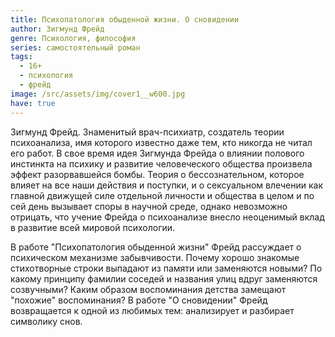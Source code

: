 ```yaml
---
title: Психопатология обыденной жизни. О сновидении
author: Зигмунд Фрейд
genre: Психология, философия
series: самостоятельный роман
tags:
  - 16+
  - психология
  - фрейд
image: /src/assets/img/cover1__w600.jpg
have: true
---
```

Зигмунд Фрейд. Знаменитый врач-психиатр, создатель теории психоанализа, имя которого известно даже тем, кто никогда не читал его работ. В свое время идея Зигмунда Фрейда о влиянии полового инстинкта на психику и развитие человеческого общества произвела эффект разорвавшейся бомбы. Теория о бессознательном, которое влияет на все наши действия и поступки, и о сексуальном влечении как главной движущей силе отдельной личности и общества в целом и по сей день вызывает споры в научной среде, однако невозможно отрицать, что учение Фрейда о психоанализе внесло неоценимый вклад в развитие всей мировой психологии.



В работе "Психопатология обыденной жизни" Фрейд рассуждает о психическом механизме забывчивости. Почему хорошо знакомые стихотворные строки выпадают из памяти или заменяются новыми? По какому принципу фамилии соседей и названия улиц вдруг заменяются созвучными? Каким образом воспоминания детства замещают "похожие" воспоминания? В работе "О сновидении" Фрейд возвращается к одной из любимых тем: анализирует и разбирает символику снов.
